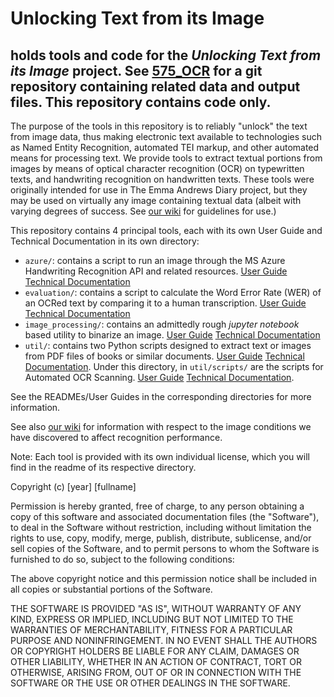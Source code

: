 # Unlocking Text from its Image
holds tools and code for the _Unlocking Text from its Image_ project.
See [575_OCR](https://github.com/Linguistics575/575_OCR) for a git repository containing related data and output files.  This repository contains code only.
---
The purpose of the tools in this repository is to reliably "unlock" the text from image data, thus making electronic text available to technologies such as Named Entity Recognition, automated TEI markup, and other automated means for processing text.  We provide tools to extract textual portions from images by means of optical character recognition (OCR) on typewritten texts, and handwriting recognition on handwritten texts.  These tools were originally intended for use in The Emma Andrews Diary project, but they may be used on virtually any image containing textual data (albeit with varying degrees of success.  See [our wiki](https://github.com/Linguistics575/unlocking-text-main/wiki/Guidelines-for-Image-Conditions-that-Affect-Handwriting-Recognition-Performance) for guidelines for use.) 

This repository contains 4 principal tools, each with its own User Guide and Technical Documentation in its own directory:
- `azure/`: contains a script to run an image through the MS Azure Handwriting Recognition API and related resources.  [User Guide](https://github.com/Linguistics575/unlocking-text-main/tree/master/azure)  [Technical Documentation](https://github.com/Linguistics575/unlocking-text-main/tree/master/azure#technical-documentation)
- `evaluation/`: contains a script to calculate the Word Error Rate (WER) of an OCRed text by comparing it to a human transcription. [User Guide](https://github.com/Linguistics575/unlocking-text-main/tree/master/evaluation/WER) [Technical Documentation](https://github.com/Linguistics575/unlocking-text-main/tree/master/evaluation/WER#technical-documentation)
- `image_processing/`: contains an admittedly rough _jupyter notebook_ based utility to binarize an image. [User Guide](https://github.com/Linguistics575/unlocking-text-main/tree/master/image_processing#user-guide) [Technical Documentation](https://github.com/Linguistics575/unlocking-text-main/tree/master/image_processing#technical-documentation)
- `util/`: contains two Python scripts designed to extract text or images from PDF files of books or similar documents. [User Guide](https://github.com/Linguistics575/unlocking-text-main/tree/master/util#user-guide) [Technical Documentation](https://github.com/Linguistics575/unlocking-text-main/tree/master/util#technical-documentation). Under this directory, in `util/scripts/` are the scripts for Automated OCR Scanning.  [User Guide](https://github.com/Linguistics575/unlocking-text-main/tree/master/util/scripts#user-guide) [Technical Documentation](https://github.com/Linguistics575/unlocking-text-main/tree/master/util/scripts#technical-documentation). 

See the READMEs/User Guides in the corresponding directories for more information.

See also [our wiki](https://github.com/Linguistics575/unlocking-text-main/wiki/Guidelines-for-Image-Conditions-that-Affect-Handwriting-Recognition-Performance) for information with respect to the image conditions we have discovered to affect recognition performance.

Note: Each tool is provided with its own individual license, which you will find in the readme of its respective directory.

Copyright (c) [year] [fullname]

Permission is hereby granted, free of charge, to any person obtaining a copy
of this software and associated documentation files (the "Software"), to deal
in the Software without restriction, including without limitation the rights
to use, copy, modify, merge, publish, distribute, sublicense, and/or sell
copies of the Software, and to permit persons to whom the Software is
furnished to do so, subject to the following conditions:

The above copyright notice and this permission notice shall be included in all
copies or substantial portions of the Software.

THE SOFTWARE IS PROVIDED "AS IS", WITHOUT WARRANTY OF ANY KIND, EXPRESS OR
IMPLIED, INCLUDING BUT NOT LIMITED TO THE WARRANTIES OF MERCHANTABILITY,
FITNESS FOR A PARTICULAR PURPOSE AND NONINFRINGEMENT. IN NO EVENT SHALL THE
AUTHORS OR COPYRIGHT HOLDERS BE LIABLE FOR ANY CLAIM, DAMAGES OR OTHER
LIABILITY, WHETHER IN AN ACTION OF CONTRACT, TORT OR OTHERWISE, ARISING FROM,
OUT OF OR IN CONNECTION WITH THE SOFTWARE OR THE USE OR OTHER DEALINGS IN THE
SOFTWARE.
